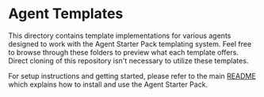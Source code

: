 # Agent Templates

This directory contains template implementations for various agents designed to work with the Agent Starter Pack templating system.
Feel free to browse through these folders to preview what each template offers.
Direct cloning of this repository isn't necessary to utilize these templates.

For setup instructions and getting started, please refer to the main [README](/README.md) which explains how to install and use the Agent Starter Pack.
